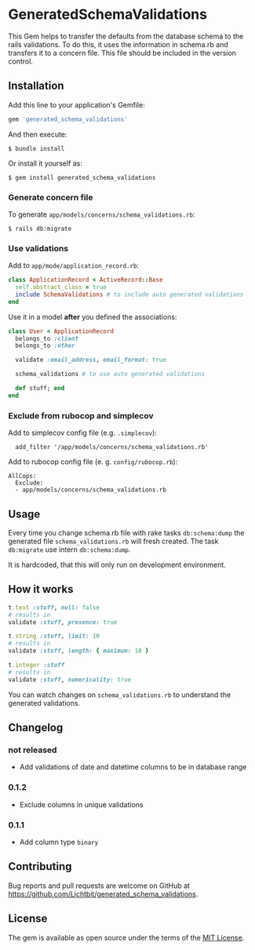 # GeneratedSchemaValidations

This Gem helps to transfer the defaults from the database schema to the rails validations. To do this, it uses the information in schema.rb and transfers it to a concern file. This file should be included in the version control.

## Installation

Add this line to your application's Gemfile:

```ruby
gem 'generated_schema_validations'
```

And then execute:

    $ bundle install

Or install it yourself as:

    $ gem install generated_schema_validations


### Generate concern file

To generate `app/models/concerns/schema_validations.rb`:

    $ rails db:migrate

### Use validations

Add to `app/mode/application_record.rb`:

```ruby
class ApplicationRecord < ActiveRecord::Base
  self.abstract_class = true
  include SchemaValidations # to include auto generated validations
end
```

Use it in a model **after** you defined the associations:

```ruby
class User < ApplicationRecord
  belongs_to :client
  belongs_to :other

  validate :email_address, email_format: true

  schema_validations # to use auto generated validations

  def stuff; end
end
```

### Exclude from rubocop and simplecov

Add to simplecov config file (e.g. `.simplecov`):

```
  add_filter '/app/models/concerns/schema_validations.rb'
```

Add to rubocop config file (e. g. `config/rubocop.rb`):

```
AllCops:
  Exclude:
  - app/models/concerns/schema_validations.rb
```


## Usage

Every time you change schema.rb file with rake tasks `db:schema:dump` the generated file `schema_validations.rb` will fresh created. The task `db:migrate` use intern `db:schema:dump`.

It is hardcoded, that this will only run on development environment.


## How it works

```ruby
t.text :stuff, null: false
# results in
validate :stuff, presence: true

t.string :stuff, limit: 10
# results in
validate :stuff, length: { maximum: 10 }

t.integer :stuff
# results in
validate :stuff, numericality: true
```

You can watch changes on `schema_validations.rb` to understand the generated validations.

## Changelog

### not released

* Add validations of date and datetime columns to be in database range

### 0.1.2

* Exclude columns in unique validations

### 0.1.1

* Add column type `binary`

## Contributing

Bug reports and pull requests are welcome on GitHub at https://github.com/Lichtbit/generated_schema_validations.


## License

The gem is available as open source under the terms of the [MIT License](https://opensource.org/licenses/MIT).
